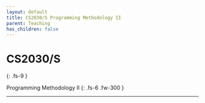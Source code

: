 ```yaml
---
layout: default
title: CS2030/S Programming Methodology II
parent: Teaching
has_children: false
---
```


# CS2030/S
{: .fs-9 }

Programming Methodology II
{: .fs-6 .fw-300 }

---